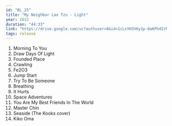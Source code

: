 ```yaml
---
id: "BL_25"
title: "My Neighbor Lao Tzu - Light"
year: 2012
duration: "44:33"
link: "https://drive.google.com/uc?authuser=0&id=1cLxYH3V6y1p-0aKPhdIrMJFZr4VtR6fC&export=download"
tags: release
---
```


01. Morning To You
02. Draw Days Of Light
03. Founded Place
04. Crawling
05. Fe2O3
06. Jump Start
07. Try To Be Someone
08. Breathing
09. It Hurts
10. Space Adventures
11. You Are My Best Friends In The World
12. Master Chin
13. Seaside (The Kooks cover)
14. Kiko Oma
